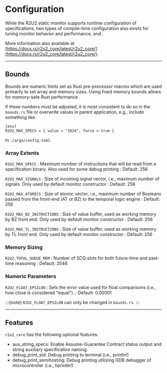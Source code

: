 # Configuration

While the R2U2 static monitor supports runtime configuration of specifications, two types of compile-time configuration also exists for tuning monitor behavior and performance, [](#bounds) and [](#features).

More information also available at [https://docs.rs/r2u2_core/latest/r2u2_core/](https://docs.rs/r2u2_core/latest/r2u2_core/).

---

## Bounds

Bounds are numeric limits set as Rust pre-processor macros which are used primarily to set array and memory sizes.
Using fixed memory bounds allows for memory-safe Rust performance.

If these numbers must be adjusted, it is most consistent to do so in the `bounds.rs` file or overwrite values in parent application, e.g., include something like
```
[env]
R2U2_MAX_SPECS = { value = "1024", force = true }
```
in `.cargo/config.toml`.


### Array Extents

`R2U2_MAX_SPECS`
: Maximum number of instructions that will be read from a specification binary. Also used for some debug printing
: Default: 256

`R2U2_MAX_SIGNALS`
: Size of incoming signal vector, i.e., maximum number of signals. Only used by default monitor constructor
: Default: 256

`R2U2_MAX_ATOMICS`
: Size of atomic vector, i.e., maximum number of Booleans passed from the front-end (AT or BZ) to the temporal logic engine
: Default: 256

`R2U2_MAX_BZ_INSTRUCTIONS`
: Size of value buffer, used as working memory by BZ front end. Only used by default monitor constructor
: Default: 256

`R2U2_MAX_TL_INSTRUCTIONS`
: Size of value buffer, used as working memory by TL front end. Only used by default monitor constructor
: Default: 256


### Memory Sizing

`R2U2_TOTAL_QUEUE_MEM`
: Number of SCQ slots for both future-time and past-time reasoning
: Default: 2048

### Numeric Parameters

`R2U2_FLOAT_EPSILON`
: Sets the error value used for float comparisons (i.e., how close is considered "equal").
: Default: 0.00001

:::{note} `R2U2_FLOAT_EPSILON` can only be changed in `bounds.rs`.
:::

---

## Features

`r2u2_core` has the following optional features:
- aux_string_specs: Enable Assume-Guarantee Contract status output and string auxiliary specification naming.
- debug_print_std: Debug printing to terminal (i.e., println!)
- debug_print_semihosting: Debug printing utilizing GDB debugger of microcontroller (i.e., hprintln!)


